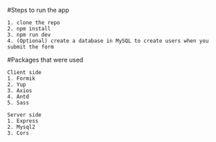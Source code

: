 #Steps to run the app

    1. clone the repo
    2. npm install
    3. npm run dev
    4. (Optional) create a database in MySQL to create users when you submit the form

#Packages that were used

    Client side
    1. Formik
    2. Yup
    3. Axios
    4. Antd
    5. Sass
    
    Server side
    1. Express
    2. Mysql2
    3. Cors
